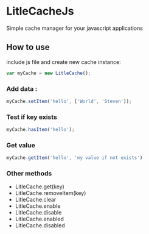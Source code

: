 # LitleCacheJs

Simple cache manager for your javascript applications


## How to use

include js file and create new cache instance:

```javascript
var myCache = new LitleCache();
```

### Add data :

```javascript
myCache.setItem('hello', ['World', 'Steven']);
```

### Test if key exists
```javascript
myCache.hasItem('hello');
```

### Get value
```javascript
myCache.getItem('hello', 'my value if not exists')
```

### Other methods
 - LitleCache.get(key)
 - LitleCache.removeItem(key)
 - LitleCache.clear
 - LitleCache.enable
 - LitleCache.disable
 - LitleCache.enabled
 - LitleCache.disabled
